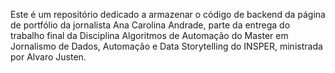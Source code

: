Este é um repositório dedicado a armazenar o código de backend da página de portfólio da jornalista Ana Carolina Andrade, parte da entrega do trabalho final da Disciplina Algoritmos de Automação do Master em Jornalismo de Dados, Automação e Data Storytelling do INSPER, ministrada por Alvaro Justen.
